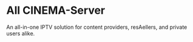 # All CINEMA-Server
 An all-in-one IPTV solution for content providers, resAellers, and private users alike.
